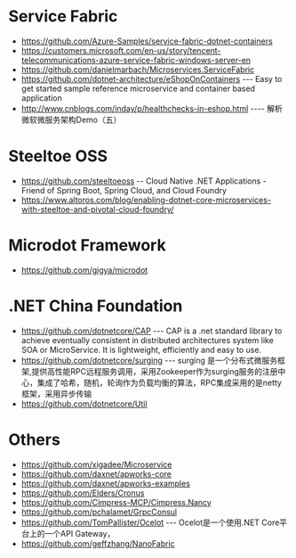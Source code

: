 # Service Fabric 
* https://github.com/Azure-Samples/service-fabric-dotnet-containers
* https://customers.microsoft.com/en-us/story/tencent-telecommunications-azure-service-fabric-windows-server-en
* https://github.com/danielmarbach/Microservices.ServiceFabric
* https://github.com/dotnet-architecture/eShopOnContainers --- Easy to get started sample reference microservice and container based application 
* http://www.cnblogs.com/inday/p/healthchecks-in-eshop.html ---- 解析微软微服务架构Demo（五） 
# Steeltoe OSS
* https://github.com/steeltoeoss  -- Cloud Native .NET Applications - Friend of Spring Boot, Spring Cloud, and Cloud Foundry
* https://www.altoros.com/blog/enabling-dotnet-core-microservices-with-steeltoe-and-pivotal-cloud-foundry/
# Microdot Framework
* https://github.com/gigya/microdot
# .NET China Foundation
* https://github.com/dotnetcore/CAP  --- CAP is a .net standard library to achieve eventually consistent in distributed architectures system like SOA or MicroService. It is lightweight, efficiently and easy to use. 
* https://github.com/dotnetcore/surging  --- surging 是一个分布式微服务框架,提供高性能RPC远程服务调用，采用Zookeeper作为surging服务的注册中心，集成了哈希，随机，轮询作为负载均衡的算法，RPC集成采用的是netty框架，采用异步传输
* https://github.com/dotnetcore/Util
# Others
* https://github.com/xigadee/Microservice
* https://github.com/daxnet/apworks-core
* https://github.com/daxnet/apworks-examples
* https://github.com/Elders/Cronus
* https://github.com/Cimpress-MCP/Cimpress.Nancy
* https://github.com/pchalamet/GrpcConsul
* https://github.com/TomPallister/Ocelot --- Ocelot是一个使用.NET Core平台上的一个API Gateway，
* https://github.com/geffzhang/NanoFabric
